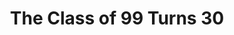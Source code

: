 ---
collection_archive: true
collection_category:
  - Award Winning
  - 'Exhibited Works '
  - Reportage
  - Color
  - Humor
  - Conceptual
  - Portraits
  - Color
collection_content: >-
  In 2010, my high school classmates and I turned 30. As we entered adulthood we
  had reason to be optimistic and confident. Our formative years were cocooned
  in security, a youth spent in a time of economic growth and low unemployment.


  This is what we were promised: “_You are being bequeathed the tools for
  achieving a material existence that neither my generation or any that preceded
  it could have even remotely imagined as we began our life’s work._” – Allan
  Greenspan 1999 commencement speech.


  But when I made these photographs, unemployment hovered at 9.6 percent.
  Housing foreclosures were at an all-time high and personal bankruptcy filings
  affected 1.7 million Americans. My generation is the first in 100 years
  unlikely to be financially better off than its parents. It’s in this moment of
  transition that I photographed my classmates in settings relevant to the lives
  they are building.


  The images show a community last assembled at graduation during America’s most
  prosperous moment, regrouping in 2009-2010 during the toughest economic and
  social circumstances since the Great Depression. These portraits examine what
  had been gained or lost in the interim.


  Some are recovering from job losses, drug and alcohol addiction and loss of
  family. Others are building families, achieving in their early careers and
  volunteering in their communities. They are gay and straight, veteran and
  adult entertainer, married and divorced. Like all generations, we struggle to
  define ourselves as parents, citizens, family members and spouses. We work to
  create meaningful lives; we work to understand what “meaningful” looks like.
collection_cover: 'https://d1sf55qlb7p6hz.cloudfront.net/co99-6.jpg'
collection_cover_mobile: 'https://d1sf55qlb7p6hz.cloudfront.net/verticalcovers-33.jpg'
collection_description: >-
  Captured while visiting my hometown for my 10-year high school reunion, this
  personal work investigates what has been gained or lost while entering
  adulthood during the great recession. Like all generations, we struggle to
  define ourselves as parents, citizens, family members and spouses. We work to
  create meaningful lives; we work to understand what “meaningful” looks like.


  Winner of the _American Photography Annual: AP 26._
collection_filter: Personal
collection_hidden: false
collection_meta: 2009 - 2010
collection_preview:
  - 'https://d1sf55qlb7p6hz.cloudfront.net/classof99-cover-1.jpg'
  - 'https://d1sf55qlb7p6hz.cloudfront.net/classof99-cover-2.jpg'
  - 'https://d1sf55qlb7p6hz.cloudfront.net/classof99-cover-3.jpg'
  - 'https://d1sf55qlb7p6hz.cloudfront.net/classof99-cover-4.jpg'
cover_image: 'https://d1sf55qlb7p6hz.cloudfront.net/social-6.jpg'
date: ''
layout: blocks
logo: ''
navigation_theme: white
px_extra: true
slug: projects/the-class-of-99-turns-30
theme_color: '#D4725F'
theme_color_all_works: '#BC75FF'
title: The Class of 99 Turns 30
collection_awards:
  - content: |-
      **2011**  
      **_Center's Review Santa Fe 100_**  
      Top 100 International Project
    template: popup-text-element
  - content: |-
      **2010**  
      **_AP 26: American Photography Annual 26_**  
      Best Personal Work Series
    template: popup-text-element
collection_exhibition:
  - content: |-
      **2011**  
      **_Art Director's Club Young Guns 9 Exhibition_**  
      Art Director's Club Gallery. New York, NY. (Group Show)
    template: popup-text-element
  - content: |-
      **2010**  
      **_Chaos Theory 11_**  
      Legend City Gallery. Phoenix, AZ. (Group Show)
    template: popup-text-element
collection_blocks:
  - _bookshop_name: collections/media-row-start
    row_alignment: between
  - _bookshop_name: collections/media-element
    block: media-element
    color: '#D6EAEA'
    image: 'https://d1sf55qlb7p6hz.cloudfront.net/co99-1.jpg'
    margin_left: '20'
    margin_right: ''
    margin_y: '100'
    width: '60'
  - _bookshop_name: collections/media-row
    row_alignment: between
  - _bookshop_name: collections/media-element
    block: media-element
    color: '#EEEBE6'
    image: 'https://d1sf55qlb7p6hz.cloudfront.net/co99-2.jpg'
    margin_left: '15'
    margin_y: '100'
    width: '25'
  - _bookshop_name: collections/media-element
    block: media-element
    color: '#3A4747'
    image: 'https://d1sf55qlb7p6hz.cloudfront.net/co99-3.jpg'
    margin_left: ''
    margin_right: '10'
    margin_y: '400'
    width: '40'
  - _bookshop_name: collections/media-row
    row_alignment: between
  - _bookshop_name: collections/media-element
    block: media-element
    color: '#846A5A'
    image: 'https://d1sf55qlb7p6hz.cloudfront.net/co99-4.jpg'
    margin_left: '20'
    margin_y: '100'
    width: '45'
  - _bookshop_name: collections/media-element
    block: media-element
    color: '#B1C89A'
    image: 'https://d1sf55qlb7p6hz.cloudfront.net/co99-5.jpg'
    margin_y: '600'
    width: '30'
  - _bookshop_name: collections/media-row
    row_alignment: between
  - _bookshop_name: collections/media-element
    block: media-element
    color: '#D3EBE1'
    image: 'https://d1sf55qlb7p6hz.cloudfront.net/co99-6.jpg'
    margin_left: '25'
    margin_y: '100'
    width: '60'
  - _bookshop_name: collections/media-row
    row_alignment: between
  - _bookshop_name: collections/media-element
    block: media-element
    color: '#DAEDEF'
    image: 'https://d1sf55qlb7p6hz.cloudfront.net/co99-7.jpg'
    margin_left: '5'
    margin_right: ''
    margin_y: '100'
    width: '50'
  - _bookshop_name: collections/media-element
    block: media-element
    color: '#A296B1'
    image: 'https://d1sf55qlb7p6hz.cloudfront.net/co99-8.jpg'
    margin_right: '5'
    margin_y: '600'
    width: '33'
  - _bookshop_name: collections/media-row
    row_alignment: between
  - _bookshop_name: collections/media-element
    block: media-element
    color: '#E7E8D7'
    image: 'https://d1sf55qlb7p6hz.cloudfront.net/co99-9.jpg'
    margin_left: '35'
    margin_right: ''
    margin_y: '100'
    width: '40'
  - _bookshop_name: collections/media-row
    row_alignment: between
  - _bookshop_name: collections/media-element
    block: media-element
    color: '#C9D6ED'
    image: 'https://d1sf55qlb7p6hz.cloudfront.net/co99-11.jpg'
    margin_left: '5'
    margin_right: ''
    margin_y: '100'
    width: '40'
  - _bookshop_name: collections/media-element
    block: media-element
    color: '#B3C4B8'
    image: 'https://d1sf55qlb7p6hz.cloudfront.net/co99-10.jpg'
    margin_left: ''
    margin_right: '0'
    margin_y: '400'
    width: '50'
  - _bookshop_name: collections/media-row
    row_alignment: between
  - _bookshop_name: collections/media-element
    block: media-element
    color: '#EEEFDA'
    image: 'https://d1sf55qlb7p6hz.cloudfront.net/co99-12.jpg'
    margin_left: '25'
    margin_right: ''
    margin_y: '100'
    width: '40'
  - _bookshop_name: collections/media-row
    row_alignment: between
  - _bookshop_name: collections/media-element
    block: media-element
    color: '#CBC0BB'
    image: 'https://d1sf55qlb7p6hz.cloudfront.net/co99-13.jpg'
    margin_left: '5'
    margin_y: '100'
    width: '33'
  - _bookshop_name: collections/media-element
    block: media-element
    color: '#EB5F5F'
    image: 'https://d1sf55qlb7p6hz.cloudfront.net/co99-14.jpg'
    margin_left: ''
    margin_right: '10'
    margin_y: '400'
    width: '45'
  - _bookshop_name: collections/media-row
    row_alignment: between
  - _bookshop_name: collections/media-element
    block: media-element
    color: '#F1EAE0'
    image: 'https://d1sf55qlb7p6hz.cloudfront.net/co99-15.jpg'
    margin_left: '15'
    margin_y: '100'
    width: '50'
  - _bookshop_name: collections/media-row
    row_alignment: between
  - _bookshop_name: collections/media-element
    block: media-element
    color: '#E7EBEA'
    image: 'https://d1sf55qlb7p6hz.cloudfront.net/co99-16.jpg'
    margin_left: '0'
    margin_right: ''
    margin_y: '100'
    width: '55'
  - _bookshop_name: collections/media-element
    block: media-element
    color: '#E2DAD6'
    image: 'https://d1sf55qlb7p6hz.cloudfront.net/co99-17.jpg'
    margin_left: '0'
    margin_right: '10'
    margin_y: '500'
    width: '25'
  - _bookshop_name: collections/media-row
    row_alignment: between
  - _bookshop_name: collections/media-element
    block: media-element
    color: '#CEEBB2'
    image: 'https://d1sf55qlb7p6hz.cloudfront.net/co99-18.jpg'
    margin_left: '40'
    margin_right: ''
    margin_y: '100'
    width: '33'
  - _bookshop_name: collections/media-row
    row_alignment: between
  - _bookshop_name: collections/media-element
    block: media-element
    color: '#ECE8B9'
    image: 'https://d1sf55qlb7p6hz.cloudfront.net/co99-19.jpg'
    margin_left: '20'
    margin_right: ''
    margin_y: '100'
    width: '30'
  - _bookshop_name: collections/media-element
    block: media-element
    color: '#FC9485'
    image: 'https://d1sf55qlb7p6hz.cloudfront.net/co99-20.jpg'
    margin_left: ''
    margin_right: '5'
    margin_y: '300'
    width: '33'
  - _bookshop_name: collections/media-row
    row_alignment: between
  - _bookshop_name: collections/media-element
    block: media-element
    color: '#F5E2A3'
    image: 'https://d1sf55qlb7p6hz.cloudfront.net/co99-21.jpg'
    margin_left: '5'
    margin_right: ''
    margin_y: '500'
    width: '33'
  - _bookshop_name: collections/media-element
    block: media-element
    color: '#F5E7DD'
    image: 'https://d1sf55qlb7p6hz.cloudfront.net/co99-22.jpg'
    margin_left: ''
    margin_right: '25'
    margin_y: '100'
    width: '25'
  - _bookshop_name: collections/media-row
    row_alignment: between
  - _bookshop_name: collections/media-element
    block: media-element
    color: '#74B5B7'
    image: 'https://d1sf55qlb7p6hz.cloudfront.net/co99-23.jpg'
    margin_left: '20'
    margin_right: ''
    margin_y: '100'
    width: '60'
  - _bookshop_name: collections/media-row
    row_alignment: between
  - _bookshop_name: collections/media-element
    block: media-element
    color: '#DEEED6'
    image: 'https://d1sf55qlb7p6hz.cloudfront.net/co99-24.jpg'
    margin_left: '35'
    margin_y: '100'
    width: '40'
  - _bookshop_name: collections/media-row
    row_alignment: between
  - _bookshop_name: collections/media-element
    block: media-element
    color: '#ECD0CE'
    image: 'https://d1sf55qlb7p6hz.cloudfront.net/co99-25.jpg'
    margin_left: '10'
    margin_right: ''
    margin_y: '100'
    width: '33'
  - _bookshop_name: collections/media-element
    block: media-element
    color: '#E6DED1'
    image: 'https://d1sf55qlb7p6hz.cloudfront.net/co99-26.jpg'
    margin_left: ''
    margin_right: '10'
    margin_y: '400'
    width: '40'
  - _bookshop_name: collections/media-row
    row_alignment: between
  - _bookshop_name: collections/media-element
    block: media-element
    color: '#BEA7AA'
    image: 'https://d1sf55qlb7p6hz.cloudfront.net/co99-27.jpg'
    margin_left: '5'
    margin_y: '100'
    width: '55'
  - _bookshop_name: collections/media-element
    block: media-element
    color: '#D9E8CF'
    image: 'https://d1sf55qlb7p6hz.cloudfront.net/co99-28.jpg'
    margin_y: '700'
    width: '33'
  - _bookshop_name: collections/media-row
    row_alignment: between
  - _bookshop_name: collections/media-element
    block: media-element
    color: '#E1E1D2'
    image: 'https://d1sf55qlb7p6hz.cloudfront.net/co99-29.jpg'
    margin_left: '15'
    margin_y: '100'
    width: '60'
collection_press:
  - content: '[**_LENSCRATCH_**](http://lenscratch.com/2011/06/jesse-rieser-2/)'
    template: popup-text-element
---
